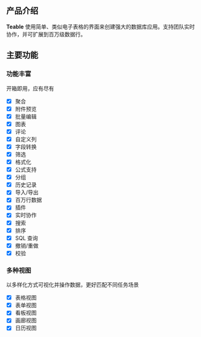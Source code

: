 ## 产品介绍

**Teable** 使用简单、类似电子表格的界面来创建强大的数据库应用。支持团队实时协作，并可扩展到百万级数据行。

## 主要功能

### 功能丰富

开箱即用，应有尽有

- [x] 聚合
- [x] 附件预览
- [x] 批量编辑
- [x] 图表
- [x] 评论
- [x] 自定义列
- [x] 字段转换
- [x] 筛选
- [x] 格式化
- [x] 公式支持
- [x] 分组
- [x] 历史记录
- [x] 导入/导出
- [x] 百万行数据
- [x] 插件
- [x] 实时协作
- [x] 搜索
- [x] 排序
- [x] SQL 查询
- [x] 撤销/重做
- [x] 校验

### 多种视图

以多样化方式可视化并操作数据，更好匹配不同任务场景

- [x] 表格视图
- [x] 表单视图
- [x] 看板视图
- [x] 画廊视图
- [x] 日历视图
